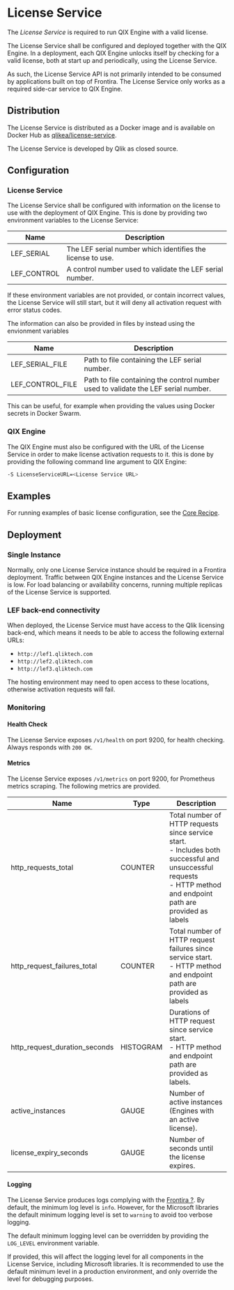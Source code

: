 # License Service

The _License Service_ is required to run QIX Engine with a valid license.

The License Service shall be configured and deployed together with the QIX Engine. In a deployment, each QIX Engine unlocks itself by checking for a valid license, both at start up and periodically, using the License Service.

As such, the License Service API is not primarily intended to be consumed by applications built on top of Frontira. The License Service only works as a required side-car service to QIX Engine.

## Distribution

The License Service is distributed as a Docker image and is available on Docker Hub as [qlikea/license-service](https://hub.docker.com/r/qlikea/license-service).

The License Service is developed by Qlik as closed source.

## Configuration

### License Service

The License Service shall be configured with information on the license to use with the deployment of QIX Engine. This is done by providing two environment variables to the License Service:

| Name        | Description |
|-------------|-------------|
| LEF_SERIAL  | The LEF serial number which identifies the license to use. |
| LEF_CONTROL | A control number used to validate the LEF serial number. |

If these environment variables are not provided, or contain incorrect values, the License Service will still start, but it will deny all activation request with error status codes.

The information can also be provided in files by instead using the envionment variables

| Name | Description |
| ---- | ----------- |
| LEF_SERIAL_FILE  | Path to file containing the LEF serial number. |
| LEF_CONTROL_FILE | Path to file containing the control number used to validate the LEF serial number. |

This can be useful, for example when providing the values using Docker secrets in Docker Swarm.

### QIX Engine

The QIX Engine must also be configured with the URL of the License Service in order to make license activation requests to it. this is done by providing the following command line argument to QIX Engine:

```sh
-S LicenseServiceURL=<License Service URL>
```

## Examples

For running examples of basic license configuration, see the [Core Recipe](../../recipes/core/).

## Deployment

### Single Instance

Normally, only one License Service instance should be required in a Frontira deployment. Traffic between QIX Engine instances and the License Service is low. For load balancing or availability concerns, running multiple replicas of the License Service is supported.

### LEF back-end connectivity

When deployed, the License Service must have access to the Qlik licensing back-end, which means it needs to be able to access the following external URLs:

- `http://lef1.qliktech.com`
- `http://lef2.qliktech.com`
- `http://lef3.qliktech.com`

The hosting environment may need to open access to these locations, otherwise activation requests will fail.

### Monitoring

#### Health Check

The License Service exposes `/v1/health` on port 9200, for health checking. Always responds with `200 OK`.

#### Metrics

The License Service exposes `/v1/metrics` on port 9200, for Prometheus metrics scraping. The following metrics are provided.

| Name | Type | Description |
| ---- | ---- | ----------- |
| http_requests_total | COUNTER | Total number of HTTP requests since service start.<br>- Includes both successful and unsuccessful requests<br>- HTTP method and endpoint path are provided as labels |
| http_request_failures_total | COUNTER | Total number of HTTP request failures since service start.<br>- HTTP method and endpoint path are provided as labels |
| http_request_duration_seconds | HISTOGRAM | Durations of HTTP request since service start.<br>- HTTP method and endpoint path are provided as labels. |
| active_instances | GAUGE | Number of active instances (Engines with an active license). |
| license_expiry_seconds | GAUGE | Number of seconds until the license expires. |

#### Logging

The License Service produces logs complying with the [Frontira ?](../). By default, the minimum log level is `info`. However, for the Microsoft libraries the default minimum logging level is set to `warning` to avoid too verbose logging.

The default minimum logging level can be overridden by providing the `LOG_LEVEL` environment variable.

If provided, this will affect the logging level for all components in the License Service, including Microsoft libraries. It is recommended to use the default minimum level in a production environment, and only override the level for debugging purposes.
